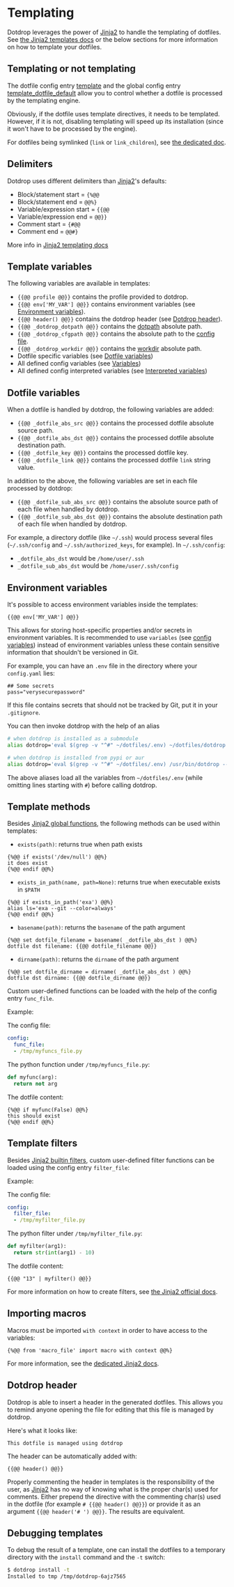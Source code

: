 # Templating

Dotdrop leverages the power of [Jinja2](https://palletsprojects.com/p/jinja/) to handle the
templating of dotfiles. See [the Jinja2 templates docs](https://jinja.palletsprojects.com/en/2.11.x/templates/)
or the below sections for more information on how to template your dotfiles.

## Templating or not templating

The dotfile config entry [template](config-format.md#dotfiles-entry)
and the global config entry [template_dotfile_default](config-format.md#config-entry)
allow you to control whether a dotfile is processed by the templating engine.

Obviously, if the dotfile uses template directives, it needs to be templated. However, if it
is not, disabling templating will speed up its installation (since it won't have to be
processed by the engine).

For dotfiles being symlinked (`link` or `link_children`), see
[the dedicated doc](howto/symlink-dotfiles.md#templating-symlinked-dotfiles).

## Delimiters

Dotdrop uses different delimiters than
[Jinja2](https://palletsprojects.com/p/jinja/)'s defaults:

* Block/statement start = `{%@@`
* Block/statement end = `@@%}`
* Variable/expression start = `{{@@`
* Variable/expression end = `@@}}`
* Comment start = `{#@@`
* Comment end = `@@#}`

More info in [Jinja2 templating docs](https://jinja.palletsprojects.com/en/2.11.x/templates/?highlight=delimiter)

## Template variables

The following variables are available in templates:

* `{{@@ profile @@}}` contains the profile provided to dotdrop.
* `{{@@ env['MY_VAR'] @@}}` contains environment variables (see [Environment variables](#environment-variables)).
* `{{@@ header() @@}}` contains the dotdrop header (see [Dotdrop header](#dotdrop-header)).
* `{{@@ _dotdrop_dotpath @@}}` contains the [dotpath](config-format.md) absolute path.
* `{{@@ _dotdrop_cfgpath @@}}` contains the absolute path to the [config file](config.md).
* `{{@@ _dotdrop_workdir @@}}` contains the [workdir](config-format.md) absolute path.
* Dotfile specific variables (see [Dotfile variables](#dotfile-variables))
* All defined config variables (see [Variables](config.md#variables))
* All defined config interpreted variables (see [Interpreted variables](config-details.md#dynvariables-entry))

## Dotfile variables

When a dotfile is handled by dotdrop, the following variables are added:

* `{{@@ _dotfile_abs_src @@}}` contains the processed dotfile absolute source path.
* `{{@@ _dotfile_abs_dst @@}}` contains the processed dotfile absolute destination path.
* `{{@@ _dotfile_key @@}}` contains the processed dotfile key.
* `{{@@ _dotfile_link @@}}` contains the processed dotfile `link` string value.

In addition to the above, the following variables are set in each file processed by dotdrop:

* `{{@@ _dotfile_sub_abs_src @@}}` contains the absolute source path of each file when handled by dotdrop.
* `{{@@ _dotfile_sub_abs_dst @@}}` contains the absolute destination path of each file when handled by dotdrop.

For example, a directory dotfile (like `~/.ssh`) would process several files
(`~/.ssh/config` and `~/.ssh/authorized_keys`, for example). In `~/.ssh/config`:

* `_dotfile_abs_dst` would be `/home/user/.ssh`
* `_dotfile_sub_abs_dst` would be `/home/user/.ssh/config`

## Environment variables

It's possible to access environment variables inside the templates:
```
{{@@ env['MY_VAR'] @@}}
```

This allows for storing host-specific properties and/or secrets in environment variables.
It is recommended to use `variables` (see [config variables](config.md#variables))
instead of environment variables unless these contain sensitive information that
shouldn't be versioned in Git.

For example, you can have an `.env` file in the directory where your `config.yaml` lies:
```
## Some secrets
pass="verysecurepassword"
```
If this file contains secrets that should not be tracked by Git,
put it in your `.gitignore`.

You can then invoke dotdrop with the help of an alias
```bash
# when dotdrop is installed as a submodule
alias dotdrop='eval $(grep -v "^#" ~/dotfiles/.env) ~/dotfiles/dotdrop.sh'

# when dotdrop is installed from pypi or aur
alias dotdrop='eval $(grep -v "^#" ~/dotfiles/.env) /usr/bin/dotdrop --cfg=~/dotfiles/config.yaml'
```

The above aliases load all the variables from `~/dotfiles/.env`
(while omitting lines starting with `#`) before calling dotdrop.

## Template methods

Besides [Jinja2 global functions](https://jinja.palletsprojects.com/en/2.11.x/templates/#list-of-global-functions),
the following methods can be used within templates:

* `exists(path)`: returns true when path exists
```
{%@@ if exists('/dev/null') @@%}
it does exist
{%@@ endif @@%}
```

* `exists_in_path(name, path=None)`: returns true when executable exists in `$PATH`
```
{%@@ if exists_in_path('exa') @@%}
alias ls='exa --git --color=always'
{%@@ endif @@%}
```

* `basename(path)`: returns the `basename` of the path argument
```
{%@@ set dotfile_filename = basename( _dotfile_abs_dst ) @@%}
dotfile dst filename: {{@@ dotfile_filename @@}}
```

* `dirname(path)`: returns the `dirname` of the path argument
```
{%@@ set dotfile_dirname = dirname( _dotfile_abs_dst ) @@%}
dotfile dst dirname: {{@@ dotfile_dirname @@}}
```

Custom user-defined functions can be loaded with the help of the
config entry `func_file`.

Example:

The config file:
```yaml
config:
  func_file:
  - /tmp/myfuncs_file.py
```

The python function under `/tmp/myfuncs_file.py`:
```python
def myfunc(arg):
  return not arg
```

The dotfile content:
```
{%@@ if myfunc(False) @@%}
this should exist
{%@@ endif @@%}
```

## Template filters

Besides [Jinja2 builtin filters](https://jinja.palletsprojects.com/en/2.11.x/templates/#builtin-filters),
custom user-defined filter functions can be loaded using the config entry `filter_file`:

Example:

The config file:
```yaml
config:
  filter_file:
  - /tmp/myfilter_file.py
```

The python filter under `/tmp/myfilter_file.py`:
```python
def myfilter(arg1):
  return str(int(arg1) - 10)
```

The dotfile content:
```
{{@@ "13" | myfilter() @@}}
```

For more information on how to create filters,
see [the Jinja2 official docs](https://jinja.palletsprojects.com/en/2.11.x/api/#writing-filters).

## Importing macros

Macros must be imported `with context` in order to have access to the variables:
```
{%@@ from 'macro_file' import macro with context @@%}
```

For more information, see the [dedicated Jinja2 docs](https://jinja.palletsprojects.com/en/2.11.x/templates/#macros).

## Dotdrop header

Dotdrop is able to insert a header in the generated dotfiles. This allows you
to remind anyone opening the file for editing that this file is managed by dotdrop.

Here's what it looks like:
```none
This dotfile is managed using dotdrop
```

The header can be automatically added with:
```none
{{@@ header() @@}}
```

Properly commenting the header in templates is the responsibility of the user,
as [Jinja2](https://palletsprojects.com/p/jinja/) has no way of knowing what is the proper char(s) used for comments.
Either prepend the directive with the commenting char(s) used in the dotfile
(for example `# {{@@ header() @@}}`) or provide it as an argument `{{@@ header('# ') @@}}`.
The results are equivalent.

## Debugging templates

To debug the result of a template, one can install the dotfiles to a temporary
directory with the `install` command and the `-t` switch:
```bash
$ dotdrop install -t
Installed to tmp /tmp/dotdrop-6ajz7565
```
